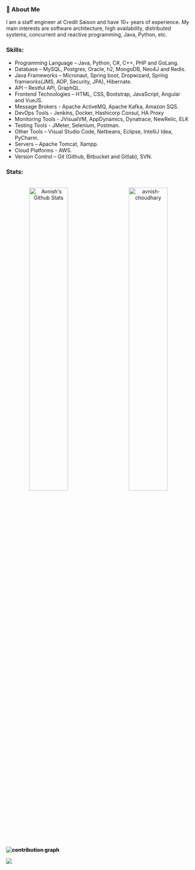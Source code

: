 ### 🌟 About Me

I am a staff engineer at Credit Saison and have 10+ years of experience. My main interests are software architecture, high availability, distributed systems, concurrent and reactive programming, Java, Python, etc. 

### Skills:

<!-- UL -->
* Programming Language – Java, Python, C#, C++, PHP and GoLang.
* Database – MySQL, Postgres, Oracle, h2, MongoDB, Neo4J and Redis.
* Java Frameworks – Micronaut, Spring boot, Dropwizard, Spring framworks(JMS, AOP, Security, JPA), Hibernate.
* API – Restful API, GraphQL.
* Frontend Technologies – HTML, CSS, Bootstrap, JavaScript, Angular and VueJS.
* Message Brokers - Apache ActiveMQ, Apache Kafka, Amazon SQS. 
* DevOps Tools - Jenkins, Docker, Hashicorp Consul, HA Proxy
* Monitoring Tools - JVisualVM, AppDynamics, Dynatrace, NewRelic, ELK
* Testing Tools - JMeter, Selenium, Postman.
* Other Tools – Visual Studio Code, Netbeans, Eclipse, IntelliJ Idea, PyCharm.
* Servers – Apache Tomcat, Xampp.
* Cloud Platforms - AWS.
* Version Control – Git (Github, Bitbucket and Gitlab), SVN.
<!-- 
### Connect with me on:

[<img align='center' margin = '150px'  alt="Facebook Profile" width="50px" src="https://cdn.jsdelivr.net/npm/simple-icons@v3/icons/facebook.svg" />][facebook] [<img align='center' margin = '150px'  alt="About Me" width="50px" src="https://cdn.jsdelivr.net/npm/simple-icons@v3/icons/about-dot-me.svg" />][aboutme]
[<img align='center' margin = '150px' alt="Linkedin Profile" width="50px" src="https://cdn.jsdelivr.net/npm/simple-icons@v3/icons/linkedin.svg" />][linkedin] 

[linkedin]: https://www.linkedin.com/in/acpavnish/
[facebook]: https://www.facebook.com/acp.avnish
[aboutme]: https://avnishchoudhary.com/ -->

### Stats:

<br>


<a align="center" href="https://github.com/avnish-choudhary">
    <img align="left" alt="Avnish's Github Stats" src="https://github-readme-stats.sabesansathananthan.vercel.app/api?username=avnish-choudhary&show_icons=true&hide_border=true&count_private=true&include_all_commits=true&theme=algolia" width = "46%"/>
   <img align="right" src="https://github-readme-streak-stats.herokuapp.com/?user=avnish-choudhary&theme=algolia" alt="avnish-choudhary" width = "46%"  />
   <div style="font-weight: 800;">

</a>

<br>

<br />
<br />
<img src="https://activity-graph.herokuapp.com/graph?username=avnish-choudhary&bg_color=050F2C&color=0095DD&line=0095DD&hide_border=false" alt="contribution graph" />

![](https://komarev.com/ghpvc/?username=avnish-choudhary&color=green)



